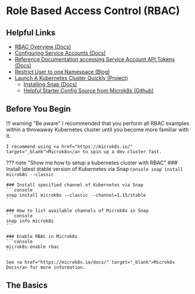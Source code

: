 # Role Based Access Control (RBAC)

## Helpful Links
- <a href="https://kubernetes.io/docs/reference/access-authn-authz/rbac/" target="_blank">RBAC Overview (Docs)</a>
- <a href="https://kubernetes.io/docs/tasks/configure-pod-container/configure-service-account/" target="_blank">Configuring Service Accounts (Docs)</a>
- <a href="https://github.com/kubernetes/dashboard/blob/master/docs/user/access-control/creating-sample-user.md" target="_blank">Reference Documentation accessing Service Account API Tokens (Docs)</a>
- <a href="https://jeremievallee.com/2018/05/28/kubernetes-rbac-namespace-user.html" target="_blank">Restrict User to one Namespace (Blog)</a>
- <a href="https://microk8s.io/#get-started" target="_blank">Launch A Kubernetes Cluster Quickly (Project)</a>
    - <a href="https://snapcraft.io/docs/installing-snapd" target="_blank">Installing Snap (Docs)</a>
    - <a href="https://github.com/ubuntu/microk8s/tree/master/microk8s-resources/actions" target="_blank">Helpful Starter Config Source from Microk8s (Github)</a>

## Before You Begin

!!! warning "Be aware"
    I recommended that you perform all RBAC examples within a throwaway Kubernetes cluster until you become more familiar with it.

    I recommend using <a href="https://microk8s.io/" target="_blank">Microk8s</a> to spin up a dev cluster fast.

??? note "Show me how to setup a kubernetes cluster with RBAC"
    ### Install latest stable version of Kubernetes via Snap
    ```console
    snap install microk8s --classic
    ```
    
    ### Install specified channel of Kubernetes via Snap
    ```console
    snap install microk8s --classic --channel=1.15/stable
    ```
    
    ### How to list available channels of Microk8s in Snap
    ```console
    snap info microk8s
    ```
    
    ### Enable RBAC in Microk8s
    ```console
    microk8s.enable rbac
    ```

    See <a href="https://microk8s.io/docs/" target="_blank">Microk8s Docs</a> for more information.

## The Basics